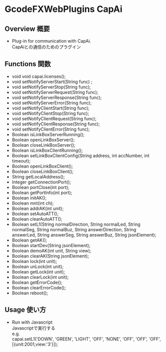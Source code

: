 # GcodeFXWebPlugins CapAi
## Overview 概要
 * Plug-in for communication with CapAi.  
 CapAiとの通信のためのプラグイン
## Functions 関数
 * void void capai.licenses();
 * void setNotifyServerStart(String func) ;
 * void setNotifyServerStop(String func);
 * void setNotifyServerRequest(String func);
 * void setNotifyServerResponse(String func);
 * void setNotifyServerError(String func);
 * void setNotifyClientStart(String func);
 * void setNotifyClientStop(String func);
 * void setNotifyClientRequest(String func);
 * void setNotifyClientResponse(String func);
 * void setNotifyClientError(String func);
 * Boolean isLinkBoxServerRunning();
 * Boolean openLinkBoxServer();
 * Boolean closeLinkBoxServer();
 * Boolean isLinkBoxClientRunning();
 * Boolean setLinkBoxClientConfig(String address, int accNumber, int timeout);
 * Boolean openLinkBoxClient();
 * Boolean closeLinkBoxClient();
 * String getLocalAddress();
 * Integer getConnectionPort();
 * Boolean portClose(int port);
 * Boolean getPortInfo(int port);
 * Boolean initAK();
 * Boolean mnt(int ch);
 * Boolean addrAK(int unit);
 * Boolean setAutoATT();
 * Boolean clearAutoATT();
 * Boolean setL1(String normalDirection, String normalLed, String normalSeg, String normalBuz, String answerDirection, String answerLed, String answerSeg, String answerBuz, String jsonElement);
 * Boolean getAK();
 * Boolean startDev(String jsonElement);
 * Boolean demoAK(int unit, String view);
 * Boolean clearAK(String jsonElement);
 * Boolean lock(int unit);
 * Boolean unLock(int unit);
 * Boolean getLock(int unit);
 * Boolean clearLock(int unit);
 * Boolean getErrorCode();
 * Boolean clearErrorCode();
 * Boolean reboot();
## Usage 使い方
 * Run with Javascript  
 Javascriptで実行する  
 e.g.  
    capai.setL1('DOWN', 'GREEN', 'LIGHT', 'OFF', 'NONE', 'OFF', 'OFF', 'OFF', [{unit:2001,view:'3'}]);
